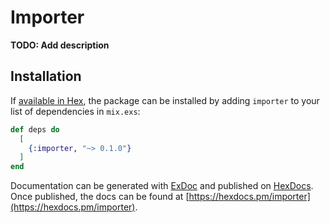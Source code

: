 # Importer

**TODO: Add description**

## Installation

If [available in Hex](https://hex.pm/docs/publish), the package can be installed
by adding `importer` to your list of dependencies in `mix.exs`:

```elixir
def deps do
  [
    {:importer, "~> 0.1.0"}
  ]
end
```

Documentation can be generated with [ExDoc](https://github.com/elixir-lang/ex_doc)
and published on [HexDocs](https://hexdocs.pm). Once published, the docs can
be found at [https://hexdocs.pm/importer](https://hexdocs.pm/importer).

